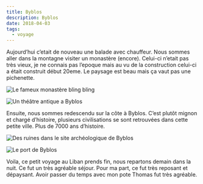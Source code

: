 ```yaml
---
title: Byblos
description: Byblos
date: 2018-04-03
tags:
  - voyage
---
```


Aujourd’hui c’etait de nouveau une balade avec chauffeur. Nous sommes aller dans la montagne visiter un monastère (encore). Celui-ci n’etait pas très vieux, je ne connais pas l’epoque mais au vu de la construction celui-ci a était construit début 20eme. Le paysage est beau mais ça vaut pas une pichenette.

![Le fameux monastère bling bling](/img/2356b771-7f7e-4ff9-9695-4d888463a49e.jpg "Le fameux monastère bling bling")

![Un théâtre antique a Byblos](/img/8c2f7763-5ab5-4150-a69b-2e43ca75a83e.jpg "Un théâtre antique a Byblos")

Ensuite, nous sommes redescendu sur la côte à Byblos. C’est plutôt mignon et chargé d’histoire, plusieurs civilisations se sont retrouvées dans cette petite ville. Plus de 7000 ans d’histoire.

![Des ruines dans le site archéologique de Byblos](/img/3e1a5b06-3cd1-41bc-9b6f-33798b6b7a00.jpg "Des ruines dans le site archéologique de Byblos")

![Le port de Byblos](/img/7463e3c9-5b6c-4847-a759-bfb48ea3b236.jpg "Le port de Byblos")

Voila, ce petit voyage au Liban prends fin, nous repartons demain dans la nuit. Ce fut un très agréable séjour. Pour ma part, ce fut très reposant et dépaysant. Avoir passer du temps avec mon pote Thomas fut très agréable.